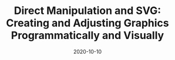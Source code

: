 ---
title: "Direct Manipulation and SVG: Creating and Adjusting Graphics Programmatically and Visually"
authors: Ian C. McCormack, Chris Johnson
type: Demonstration
category: artifact
conf: FabLearn
in: "FabLearn: Making as Resistance and Resilience"
date: 2020-10-10
---